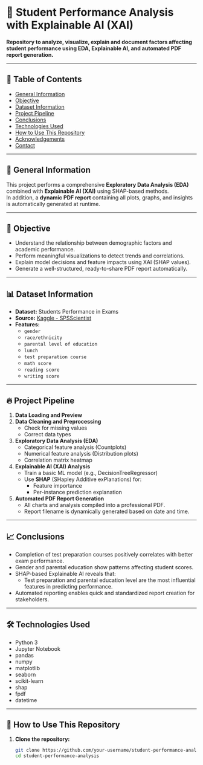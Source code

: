 # 🎯 Student Performance Analysis with Explainable AI (XAI)

**Repository to analyze, visualize, explain and document factors affecting student performance using EDA, Explainable AI, and automated PDF report generation.**

---

## 📂 Table of Contents
- [General Information](#general-information)
- [Objective](#objective)
- [Dataset Information](#dataset-information)
- [Project Pipeline](#project-pipeline)
- [Conclusions](#conclusions)
- [Technologies Used](#technologies-used)
- [How to Use This Repository](#how-to-use-this-repository)
- [Acknowledgements](#acknowledgements)
- [Contact](#contact)

---

## 📖 General Information

This project performs a comprehensive **Exploratory Data Analysis (EDA)** combined with **Explainable AI (XAI)** using SHAP-based methods.  
In addition, a **dynamic PDF report** containing all plots, graphs, and insights is automatically generated at runtime.

---

## 🎯 Objective

- Understand the relationship between demographic factors and academic performance.
- Perform meaningful visualizations to detect trends and correlations.
- Explain model decisions and feature impacts using XAI (SHAP values).
- Generate a well-structured, ready-to-share PDF report automatically.

---

## 📊 Dataset Information

- **Dataset:** Students Performance in Exams
- **Source:** [Kaggle - SPSScientist](https://www.kaggle.com/datasets/spscientist/students-performance-in-exams)
- **Features:**
  - `gender`
  - `race/ethnicity`
  - `parental level of education`
  - `lunch`
  - `test preparation course`
  - `math score`
  - `reading score`
  - `writing score`

---

## 🔥 Project Pipeline

1. **Data Loading and Preview**
2. **Data Cleaning and Preprocessing**
   - Check for missing values
   - Correct data types
3. **Exploratory Data Analysis (EDA)**
   - Categorical feature analysis (Countplots)
   - Numerical feature analysis (Distribution plots)
   - Correlation matrix heatmap
4. **Explainable AI (XAI) Analysis**
   - Train a basic ML model (e.g., DecisionTreeRegressor)
   - Use **SHAP** (SHapley Additive exPlanations) for:
     - Feature importance
     - Per-instance prediction explanation
5. **Automated PDF Report Generation**
   - All charts and analysis compiled into a professional PDF.
   - Report filename is dynamically generated based on date and time.

---

## 📈 Conclusions

- Completion of test preparation courses positively correlates with better exam performance.
- Gender and parental education show patterns affecting student scores.
- SHAP-based Explainable AI reveals that:
  - Test preparation and parental education level are the most influential features in predicting performance.
- Automated reporting enables quick and standardized report creation for stakeholders.

---

## 🛠 Technologies Used

- Python 3
- Jupyter Notebook
- pandas
- numpy
- matplotlib
- seaborn
- scikit-learn
- shap
- fpdf
- datetime

---

## 🚀 How to Use This Repository

1. **Clone the repository:**
   ```bash
   git clone https://github.com/your-username/student-performance-analysis.git
   cd student-performance-analysis
